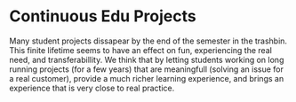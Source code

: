 # Continuous Edu Projects
Many student projects dissapear by the end of the semester in the trashbin. This finite lifetime seems to have an effect on fun, experiencing the real need, and transferabillity. We think that by letting students working on long running projects (for a few years) that are meaningfull (solving an issue for a real customer), provide a much richer learning experience, and brings an experience that is very close to real practice.

